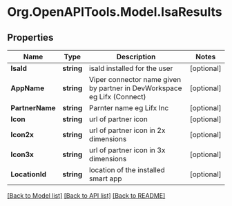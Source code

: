 # Org.OpenAPITools.Model.IsaResults
## Properties

Name | Type | Description | Notes
------------ | ------------- | ------------- | -------------
**IsaId** | **string** | isaId installed for the user | [optional] 
**AppName** | **string** | Viper connector name given by partner in DevWorkspace eg Lifx (Connect) | [optional] 
**PartnerName** | **string** | Parnter name eg Lifx Inc | [optional] 
**Icon** | **string** | url of partner icon | [optional] 
**Icon2x** | **string** | url of partner icon in 2x dimensions | [optional] 
**Icon3x** | **string** | url of partner icon in 3x dimensions | [optional] 
**LocationId** | **string** | location of the installed smart app | [optional] 

[[Back to Model list]](../README.md#documentation-for-models) [[Back to API list]](../README.md#documentation-for-api-endpoints) [[Back to README]](../README.md)

